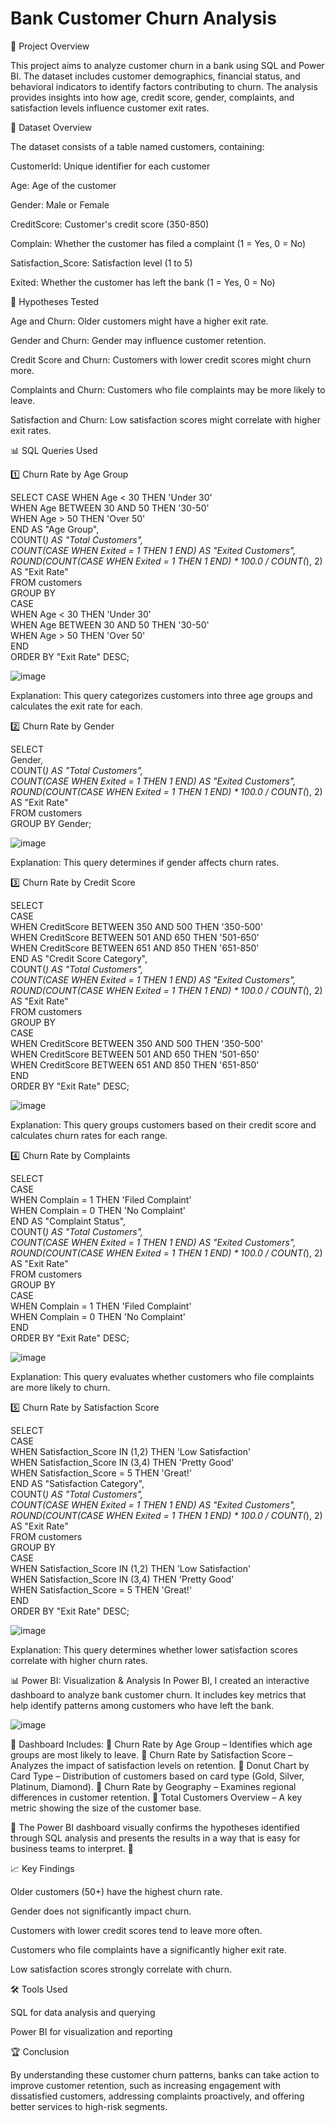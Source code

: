 # Bank Customer Churn Analysis

📌 Project Overview

This project aims to analyze customer churn in a bank using SQL and Power BI. The dataset includes customer demographics, financial status, and behavioral indicators to identify factors contributing to churn. The analysis provides insights into how age, credit score, gender, complaints, and satisfaction levels influence customer exit rates.

📂 Dataset Overview

The dataset consists of a table named customers, containing:

CustomerId: Unique identifier for each customer

Age: Age of the customer

Gender: Male or Female

CreditScore: Customer's credit score (350-850)

Complain: Whether the customer has filed a complaint (1 = Yes, 0 = No)

Satisfaction_Score: Satisfaction level (1 to 5)

Exited: Whether the customer has left the bank (1 = Yes, 0 = No)

🎯 Hypotheses Tested

Age and Churn: Older customers might have a higher exit rate.

Gender and Churn: Gender may influence customer retention.

Credit Score and Churn: Customers with lower credit scores might churn more.

Complaints and Churn: Customers who file complaints may be more likely to leave.

Satisfaction and Churn: Low satisfaction scores might correlate with higher exit rates.

📊 SQL Queries Used

1️⃣ Churn Rate by Age Group

SELECT
    CASE
        WHEN Age < 30 THEN 'Under 30' <br>
        WHEN Age BETWEEN 30 AND 50 THEN '30-50'<br>
        WHEN Age > 50 THEN 'Over 50'<br>
    END AS "Age Group",<br>
    COUNT(*) AS "Total Customers",<br>
    COUNT(CASE WHEN Exited = 1 THEN 1 END) AS "Exited Customers",<br>
    ROUND(COUNT(CASE WHEN Exited = 1 THEN 1 END) * 100.0 / COUNT(*), 2) AS "Exit Rate"<br>
FROM customers<br>
GROUP BY<br>
    CASE<br>
        WHEN Age < 30 THEN 'Under 30'<br>
        WHEN Age BETWEEN 30 AND 50 THEN '30-50'<br>
        WHEN Age > 50 THEN 'Over 50'<br>
    END<br>
ORDER BY "Exit Rate" DESC;

![image](https://github.com/user-attachments/assets/457ebbcd-366a-4e2e-9407-8667ea91e15b)


Explanation: This query categorizes customers into three age groups and calculates the exit rate for each.

2️⃣ Churn Rate by Gender

SELECT <br>
    Gender, <br>
    COUNT(*) AS "Total Customers", <br>
    COUNT(CASE WHEN Exited = 1 THEN 1 END) AS "Exited Customers", <br>
    ROUND(COUNT(CASE WHEN Exited = 1 THEN 1 END) * 100.0 / COUNT(*), 2) AS "Exit Rate" <br>
FROM customers <br>
GROUP BY Gender; <br>

![image](https://github.com/user-attachments/assets/d31e1556-ce63-4a04-a849-9eb7c39f4332)

Explanation: This query determines if gender affects churn rates.

3️⃣ Churn Rate by Credit Score

SELECT <br>
    CASE <br>
        WHEN CreditScore BETWEEN 350 AND 500 THEN '350-500' <br>
        WHEN CreditScore BETWEEN 501 AND 650 THEN '501-650' <br>
        WHEN CreditScore BETWEEN 651 AND 850 THEN '651-850' <br>
    END AS "Credit Score Category", <br>
    COUNT(*) AS "Total Customers", <br>
    COUNT(CASE WHEN Exited = 1 THEN 1 END) AS "Exited Customers", <br>
    ROUND(COUNT(CASE WHEN Exited = 1 THEN 1 END) * 100.0 / COUNT(*), 2) AS "Exit Rate" <br>
FROM customers <br>
GROUP BY <br>
    CASE <br>
        WHEN CreditScore BETWEEN 350 AND 500 THEN '350-500' <br>
        WHEN CreditScore BETWEEN 501 AND 650 THEN '501-650' <br>
        WHEN CreditScore BETWEEN 651 AND 850 THEN '651-850' <br>
    END <br>
ORDER BY "Exit Rate" DESC; <br>

![image](https://github.com/user-attachments/assets/4fb7bfd3-84ee-4535-b2e4-6fada0eeb4fd)


Explanation: This query groups customers based on their credit score and calculates churn rates for each range.

4️⃣ Churn Rate by Complaints

SELECT <br>
    CASE <br>
        WHEN Complain = 1 THEN 'Filed Complaint' <br>
        WHEN Complain = 0 THEN 'No Complaint' <br>
    END AS "Complaint Status", <br>
    COUNT(*) AS "Total Customers", <br>
    COUNT(CASE WHEN Exited = 1 THEN 1 END) AS "Exited Customers", <br>
    ROUND(COUNT(CASE WHEN Exited = 1 THEN 1 END) * 100.0 / COUNT(*), 2) AS "Exit Rate" <br>
FROM customers <br>
GROUP BY <br>
    CASE <br>
        WHEN Complain = 1 THEN 'Filed Complaint' <br>
        WHEN Complain = 0 THEN 'No Complaint' <br>
    END <br>
ORDER BY "Exit Rate" DESC; <br>

![image](https://github.com/user-attachments/assets/22de12de-7c46-4ab8-876e-12722865c130)


Explanation: This query evaluates whether customers who file complaints are more likely to churn.

5️⃣ Churn Rate by Satisfaction Score

SELECT <br>
    CASE <br>
        WHEN Satisfaction_Score IN (1,2) THEN 'Low Satisfaction' <br>
        WHEN Satisfaction_Score IN (3,4) THEN 'Pretty Good' <br>
        WHEN Satisfaction_Score = 5 THEN 'Great!' <br>
    END AS "Satisfaction Category", <br>
    COUNT(*) AS "Total Customers", <br>
    COUNT(CASE WHEN Exited = 1 THEN 1 END) AS "Exited Customers", <br>
    ROUND(COUNT(CASE WHEN Exited = 1 THEN 1 END) * 100.0 / COUNT(*), 2) AS "Exit Rate" <br>
FROM customers <br>
GROUP BY <br>
    CASE <br>
        WHEN Satisfaction_Score IN (1,2) THEN 'Low Satisfaction' <br>
        WHEN Satisfaction_Score IN (3,4) THEN 'Pretty Good' <br>
        WHEN Satisfaction_Score = 5 THEN 'Great!' <br>
    END <br>
ORDER BY "Exit Rate" DESC; <br>

![image](https://github.com/user-attachments/assets/4fec8e66-85bf-4985-9c82-c5742bd9e6eb)


Explanation: This query determines whether lower satisfaction scores correlate with higher churn rates.

📊 Power BI: Visualization & Analysis
In Power BI, I created an interactive dashboard to analyze bank customer churn. It includes key metrics that help identify patterns among customers who have left the bank.

![image](https://github.com/user-attachments/assets/6158e646-5515-4d61-a6d5-8f481de0e475)


🔹 Dashboard Includes:
📌 Churn Rate by Age Group – Identifies which age groups are most likely to leave.
📌 Churn Rate by Satisfaction Score – Analyzes the impact of satisfaction levels on retention.
📌 Donut Chart by Card Type – Distribution of customers based on card type (Gold, Silver, Platinum, Diamond).
📌 Churn Rate by Geography – Examines regional differences in customer retention.
📌 Total Customers Overview – A key metric showing the size of the customer base.

🔹 The Power BI dashboard visually confirms the hypotheses identified through SQL analysis and presents the results in a way that is easy for business teams to interpret. 🚀

📈 Key Findings

Older customers (50+) have the highest churn rate.

Gender does not significantly impact churn.

Customers with lower credit scores tend to leave more often.

Customers who file complaints have a significantly higher exit rate.

Low satisfaction scores strongly correlate with churn.

🛠️ Tools Used

SQL for data analysis and querying

Power BI for visualization and reporting

🏆 Conclusion

By understanding these customer churn patterns, banks can take action to improve customer retention, such as increasing engagement with dissatisfied customers, addressing complaints proactively, and offering better services to high-risk segments.


